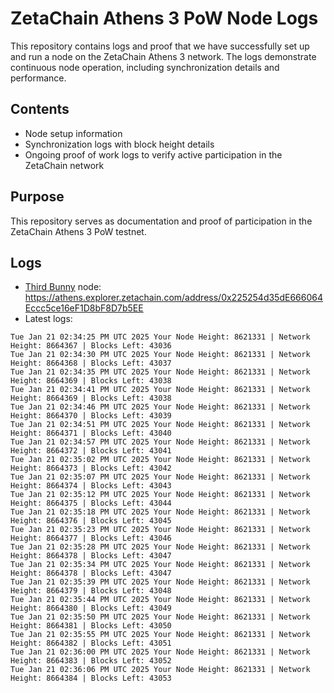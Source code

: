 # ZetaChain Athens 3 PoW Node Logs
This repository contains logs and proof that we have successfully set up and run a node on the ZetaChain Athens 3 network. The logs demonstrate continuous node operation, including synchronization details and performance.

## Contents
- Node setup information
- Synchronization logs with block height details
- Ongoing proof of work logs to verify active participation in the ZetaChain network

## Purpose
This repository serves as documentation and proof of participation in the ZetaChain Athens 3 PoW testnet.

## Logs

- [Third Bunny](https://thirdbunny.xyz/) node: https://athens.explorer.zetachain.com/address/0x225254d35dE666064Eccc5ce16eF1D8bF8D7b5EE
- Latest logs:
```
Tue Jan 21 02:34:25 PM UTC 2025 Your Node Height: 8621331 | Network Height: 8664367 | Blocks Left: 43036
Tue Jan 21 02:34:30 PM UTC 2025 Your Node Height: 8621331 | Network Height: 8664368 | Blocks Left: 43037
Tue Jan 21 02:34:35 PM UTC 2025 Your Node Height: 8621331 | Network Height: 8664369 | Blocks Left: 43038
Tue Jan 21 02:34:41 PM UTC 2025 Your Node Height: 8621331 | Network Height: 8664369 | Blocks Left: 43038
Tue Jan 21 02:34:46 PM UTC 2025 Your Node Height: 8621331 | Network Height: 8664370 | Blocks Left: 43039
Tue Jan 21 02:34:51 PM UTC 2025 Your Node Height: 8621331 | Network Height: 8664371 | Blocks Left: 43040
Tue Jan 21 02:34:57 PM UTC 2025 Your Node Height: 8621331 | Network Height: 8664372 | Blocks Left: 43041
Tue Jan 21 02:35:02 PM UTC 2025 Your Node Height: 8621331 | Network Height: 8664373 | Blocks Left: 43042
Tue Jan 21 02:35:07 PM UTC 2025 Your Node Height: 8621331 | Network Height: 8664374 | Blocks Left: 43043
Tue Jan 21 02:35:12 PM UTC 2025 Your Node Height: 8621331 | Network Height: 8664375 | Blocks Left: 43044
Tue Jan 21 02:35:18 PM UTC 2025 Your Node Height: 8621331 | Network Height: 8664376 | Blocks Left: 43045
Tue Jan 21 02:35:23 PM UTC 2025 Your Node Height: 8621331 | Network Height: 8664377 | Blocks Left: 43046
Tue Jan 21 02:35:28 PM UTC 2025 Your Node Height: 8621331 | Network Height: 8664378 | Blocks Left: 43047
Tue Jan 21 02:35:34 PM UTC 2025 Your Node Height: 8621331 | Network Height: 8664378 | Blocks Left: 43047
Tue Jan 21 02:35:39 PM UTC 2025 Your Node Height: 8621331 | Network Height: 8664379 | Blocks Left: 43048
Tue Jan 21 02:35:44 PM UTC 2025 Your Node Height: 8621331 | Network Height: 8664380 | Blocks Left: 43049
Tue Jan 21 02:35:50 PM UTC 2025 Your Node Height: 8621331 | Network Height: 8664381 | Blocks Left: 43050
Tue Jan 21 02:35:55 PM UTC 2025 Your Node Height: 8621331 | Network Height: 8664382 | Blocks Left: 43051
Tue Jan 21 02:36:00 PM UTC 2025 Your Node Height: 8621331 | Network Height: 8664383 | Blocks Left: 43052
Tue Jan 21 02:36:06 PM UTC 2025 Your Node Height: 8621331 | Network Height: 8664384 | Blocks Left: 43053
```
